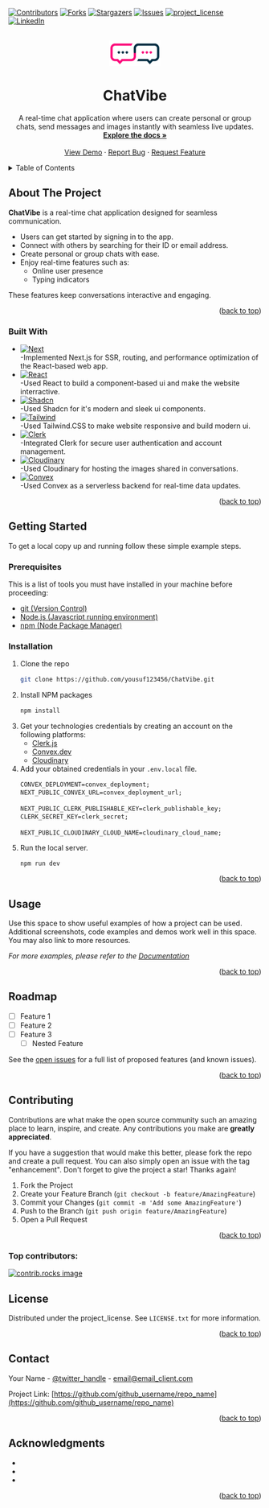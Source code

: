 
<a id="readme-top"></a>

<!-- PROJECT SHIELDS -->
<!--
*** I'm using markdown "reference style" links for readability.
*** Reference links are enclosed in brackets [ ] instead of parentheses ( ).
*** See the bottom of this document for the declaration of the reference variables
*** for contributors-url, forks-url, etc. This is an optional, concise syntax you may use.
*** https://www.markdownguide.org/basic-syntax/#reference-style-links
-->

[![Contributors][contributors-shield]][contributors-url]
[![Forks][forks-shield]][forks-url]
[![Stargazers][stars-shield]][stars-url]
[![Issues][issues-shield]][issues-url]
[![project_license][license-shield]][license-url]
[![LinkedIn][linkedin-shield]][linkedin-url]

<!-- PROJECT LOGO -->
<br />
<div align="center">
  <a href="https://github.com/yousuf123456/ChatVibe">
    <img src="/public/images/logo.png" alt="Logo" width="auto" height="50">
  </a>

<h1 align="center">ChatVibe</h1>

  <p align="center">
    A real-time chat application where users can create personal or group chats, send messages and images instantly with seamless live updates.
    <br />
    <a href="https://github.com/yousuf123456/ChatVibe"><strong>Explore the docs »</strong></a>
    <br />
    <br />
    <a href="https://github.com/yousuf123456/ChatVibe">View Demo</a>
    &middot;
    <a href="https://github.com/yousuf123456/ChatVibe/issues/new?labels=bug&template=bug-report---.md">Report Bug</a>
    &middot;
    <a href="https://github.com/yousuf123456/ChatVibe/issues/new?labels=enhancement&template=feature-request---.md">Request Feature</a>
  </p>
</div>

<!-- TABLE OF CONTENTS -->
<details>
  <summary>Table of Contents</summary>
  <ol>
    <li>
      <a href="#about-the-project">About The Project</a>
      <ul>
        <li><a href="#built-with">Built With</a></li>
      </ul>
    </li>
    <li>
      <a href="#getting-started">Getting Started</a>
      <ul>
        <li><a href="#prerequisites">Prerequisites</a></li>
        <li><a href="#installation">Installation</a></li>
      </ul>
    </li>
    <li><a href="#usage">Usage</a></li>
    <li><a href="#roadmap">Roadmap</a></li>
    <li><a href="#contributing">Contributing</a></li>
    <li><a href="#license">License</a></li>
    <li><a href="#contact">Contact</a></li>
    <li><a href="#acknowledgments">Acknowledgments</a></li>
  </ol>
</details>

<!-- ABOUT THE PROJECT -->

## About The Project

**ChatVibe** is a real-time chat application designed for seamless communication.

- Users can get started by signing in to the app.
- Connect with others by searching for their ID or email address.
- Create personal or group chats with ease.
- Enjoy real-time features such as:
  - Online user presence
  - Typing indicators

These features keep conversations interactive and engaging.

<p align="right">(<a href="#readme-top">back to top</a>)</p>

### Built With

- [![Next][Next.js]][Next-url]<br/>-Implemented Next.js for SSR, routing, and performance optimization of the React-based web app.
- [![React][React.js]][React-url]<br/>-Used React to build a component-based ui and make the website interractive.
- [![Shadcn][Shadcn-ui]][Shadcn-url]<br/> -Used Shadcn for it's modern and sleek ui components.
- [![Tailwind][Tailwind-CSS]][Tailwind-url]<br/> -Used Tailwind.CSS to make website responsive and build modern ui.
- [![Clerk][Clerk.js]][Clerk-url] <br/> -Integrated Clerk for secure user authentication and account management.
- [![Cloudinary][Cloudinary]][Cloudinary-url] <br/> -Used Cloudinary for hosting the images shared in conversations.
- [![Convex][Convex.dev]][Convex-url] <br/> -Used Convex as a serverless backend for real-time data updates.

<p align="right">(<a href="#readme-top">back to top</a>)</p>

<!-- GETTING STARTED -->

## Getting Started

To get a local copy up and running follow these simple example steps.

### Prerequisites

This is a list of tools you must have installed in your machine before proceeding:

- [git (Version Control)](https://git-scm.com)
- [Node.js (Javascript running environment)](https://nodejs.org/en)
- [npm (Node Package Manager)](https://www.npmjs.com)

### Installation

1. Clone the repo
   ```sh
   git clone https://github.com/yousuf123456/ChatVibe.git
   ```
2. Install NPM packages
   ```sh
   npm install
   ```
3. Get your technologies credentials by creating an account on the following platforms:
   - [Clerk.js](https://clerk.com/)
   - [Convex.dev](https://www.convex.dev/)
   - [Cloudinary](https://cloudinary.com/)
5. Add your obtained credentials in your `.env.local` file.
   ```
   CONVEX_DEPLOYMENT=convex_deployment;
   NEXT_PUBLIC_CONVEX_URL=convex_deployment_url;

   NEXT_PUBLIC_CLERK_PUBLISHABLE_KEY=clerk_publishable_key;
   CLERK_SECRET_KEY=clerk_secret;

   NEXT_PUBLIC_CLOUDINARY_CLOUD_NAME=cloudinary_cloud_name;
   ```
6. Run the local server.
   ```
   npm run dev
   ```

<p align="right">(<a href="#readme-top">back to top</a>)</p>

<!-- USAGE EXAMPLES -->

## Usage

Use this space to show useful examples of how a project can be used. Additional screenshots, code examples and demos work well in this space. You may also link to more resources.

_For more examples, please refer to the [Documentation](https://example.com)_

<p align="right">(<a href="#readme-top">back to top</a>)</p>

<!-- ROADMAP -->

## Roadmap

- [ ] Feature 1
- [ ] Feature 2
- [ ] Feature 3
  - [ ] Nested Feature

See the [open issues](https://github.com/github_username/repo_name/issues) for a full list of proposed features (and known issues).

<p align="right">(<a href="#readme-top">back to top</a>)</p>

<!-- CONTRIBUTING -->

## Contributing

Contributions are what make the open source community such an amazing place to learn, inspire, and create. Any contributions you make are **greatly appreciated**.

If you have a suggestion that would make this better, please fork the repo and create a pull request. You can also simply open an issue with the tag "enhancement".
Don't forget to give the project a star! Thanks again!

1. Fork the Project
2. Create your Feature Branch (`git checkout -b feature/AmazingFeature`)
3. Commit your Changes (`git commit -m 'Add some AmazingFeature'`)
4. Push to the Branch (`git push origin feature/AmazingFeature`)
5. Open a Pull Request

<p align="right">(<a href="#readme-top">back to top</a>)</p>

### Top contributors:

<a href="https://github.com/github_username/repo_name/graphs/contributors">
  <img src="https://contrib.rocks/image?repo=github_username/repo_name" alt="contrib.rocks image" />
</a>

<!-- LICENSE -->

## License

Distributed under the project_license. See `LICENSE.txt` for more information.

<p align="right">(<a href="#readme-top">back to top</a>)</p>

<!-- CONTACT -->

## Contact

Your Name - [@twitter_handle](https://twitter.com/twitter_handle) - email@email_client.com

Project Link: [https://github.com/github_username/repo_name](https://github.com/github_username/repo_name)

<p align="right">(<a href="#readme-top">back to top</a>)</p>

<!-- ACKNOWLEDGMENTS -->

## Acknowledgments

- []()
- []()
- []()

<p align="right">(<a href="#readme-top">back to top</a>)</p>

<!-- MARKDOWN LINKS & IMAGES -->
<!-- https://www.markdownguide.org/basic-syntax/#reference-style-links -->

[contributors-shield]: https://img.shields.io/github/contributors/github_username/repo_name.svg?style=for-the-badge
[contributors-url]: https://github.com/github_username/repo_name/graphs/contributors
[forks-shield]: https://img.shields.io/github/forks/github_username/repo_name.svg?style=for-the-badge
[forks-url]: https://github.com/github_username/repo_name/network/members
[stars-shield]: https://img.shields.io/github/stars/github_username/repo_name.svg?style=for-the-badge
[stars-url]: https://github.com/github_username/repo_name/stargazers
[issues-shield]: https://img.shields.io/github/issues/github_username/repo_name.svg?style=for-the-badge
[issues-url]: https://github.com/github_username/repo_name/issues
[license-shield]: https://img.shields.io/github/license/github_username/repo_name.svg?style=for-the-badge
[license-url]: https://github.com/github_username/repo_name/blob/master/LICENSE.txt
[linkedin-shield]: https://img.shields.io/badge/-LinkedIn-black.svg?style=for-the-badge&logo=linkedin&colorB=555
[linkedin-url]: https://linkedin.com/in/linkedin_username
[product-screenshot]: images/screenshot.png
[Next.js]: https://img.shields.io/badge/next.js-000000?style=for-the-badge&logo=nextdotjs&logoColor=white&logoSize=auto
[Next-url]: https://nextjs.org/
[React.js]: https://img.shields.io/badge/React-20232A?style=for-the-badge&logo=react&logoColor=61DAFB&logoSize=auto
[React-url]: https://reactjs.org/
[Clerk.js]: https://img.shields.io/badge/clerk.js-F7F7F6?style=for-the-badge&logo=clerk&logoColor=6C47FF&logoSize=auto
[Clerk-url]: https://clerk.com
[Shadcn-ui]: https://img.shields.io/badge/shadcnui-000000?style=for-the-badge&logo=shadcnui&logoColor=white&logoSize=auto
[Shadcn-url]: https://ui.shadcn.com
[Convex.dev]: https://img.shields.io/badge/Convex-F3B01C?style=for-the-badge&logoColor=black&logoSize=auto
[Convex-url]: https://www.convex.dev
[Tailwind-CSS]: https://img.shields.io/badge/Tailwind.CSS-D9F5FF?style=for-the-badge&logo=tailwindcss&logoColor=06B6D4&logoSize=auto
[Tailwind-url]: https://tailwindcss.com
[Cloudinary]: https://img.shields.io/badge/Cloudinary-3F5FFF?style=for-the-badge&logo=cloudinary&logoColor=white&logoSize=auto
[Cloudinary-url]: https://cloudinary.com
